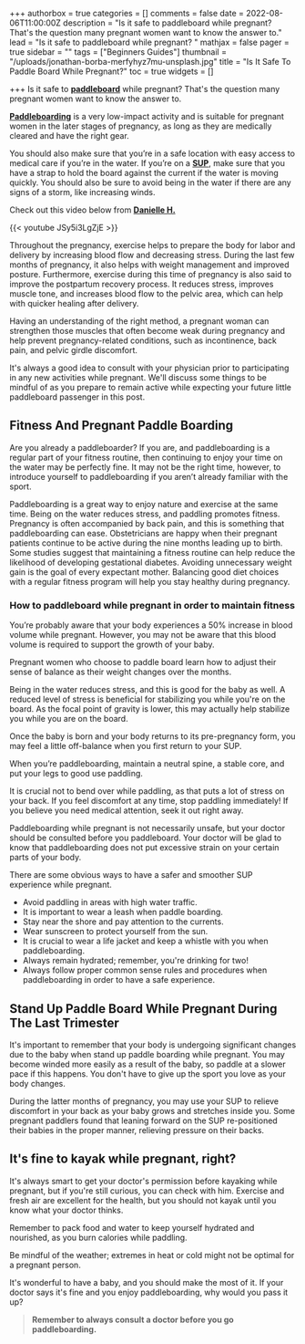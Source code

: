 +++
authorbox = true
categories = []
comments = false
date = 2022-08-06T11:00:00Z
description = "Is it safe to paddleboard while pregnant? That's the question many pregnant women want to know the answer to."
lead = "Is it safe to paddleboard while pregnant? "
mathjax = false
pager = true
sidebar = ""
tags = ["Beginners Guides"]
thumbnail = "/uploads/jonathan-borba-merfyhyz7mu-unsplash.jpg"
title = "Is It Safe To Paddle Board While Pregnant?"
toc = true
widgets = []

+++
Is it safe to [**paddleboard**](https://paddleboardmaster.com) while pregnant? That's the question many pregnant women want to know the answer to.

[**Paddleboarding**](https://paddleboardmaster.com) is a very low-impact activity and is suitable for pregnant women in the later stages of pregnancy, as long as they are medically cleared and have the right gear.

You should also make sure that you’re in a safe location with easy access to medical care if you’re in the water. If you’re on a [**SUP**](https://paddleboardmaster.com), make sure that you have a strap to hold the board against the current if the water is moving quickly. You should also be sure to avoid being in the water if there are any signs of a storm, like increasing winds.

Check out this video below from [**Danielle H.**](https://www.youtube.com/user/mauiagent)

{{< youtube JSy5i3LgZjE >}}

Throughout the pregnancy, exercise helps to prepare the body for labor and delivery by increasing blood flow and decreasing stress. During the last few months of pregnancy, it also helps with weight management and improved posture. Furthermore, exercise during this time of pregnancy is also said to improve the postpartum recovery process. It reduces stress, improves muscle tone, and increases blood flow to the pelvic area, which can help with quicker healing after delivery.

Having an understanding of the right method, a pregnant woman can strengthen those muscles that often become weak during pregnancy and help prevent pregnancy-related conditions, such as incontinence, back pain, and pelvic girdle discomfort.

It's always a good idea to consult with your physician prior to participating in any new activities while pregnant. We'll discuss some things to be mindful of as you prepare to remain active while expecting your future little paddleboard passenger in this post.

## **Fitness And Pregnant Paddle Boarding**

Are you already a paddleboarder? If you are, and paddleboarding is a regular part of your fitness routine, then continuing to enjoy your time on the water may be perfectly fine. It may not be the right time, however, to introduce yourself to paddleboarding if you aren’t already familiar with the sport.

Paddleboarding is a great way to enjoy nature and exercise at the same time. Being on the water reduces stress, and paddling promotes fitness. Pregnancy is often accompanied by back pain, and this is something that paddleboarding can ease. Obstetricians are happy when their pregnant patients continue to be active during the nine months leading up to birth. Some studies suggest that maintaining a fitness routine can help reduce the likelihood of developing gestational diabetes. Avoiding unnecessary weight gain is the goal of every expectant mother. Balancing good diet choices with a regular fitness program will help you stay healthy during pregnancy.

### **How to paddleboard while pregnant in order to maintain fitness**

You’re probably aware that your body experiences a 50% increase in blood volume while pregnant. However, you may not be aware that this blood volume is required to support the growth of your baby.

Pregnant women who choose to paddle board learn how to adjust their sense of balance as their weight changes over the months.

Being in the water reduces stress, and this is good for the baby as well. A reduced level of stress is beneficial for stabilizing you while you're on the board. As the focal point of gravity is lower, this may actually help stabilize you while you are on the board.

Once the baby is born and your body returns to its pre-pregnancy form, you may feel a little off-balance when you first return to your SUP.

When you’re paddleboarding, maintain a neutral spine, a stable core, and put your legs to good use paddling.

It is crucial not to bend over while paddling, as that puts a lot of stress on your back. If you feel discomfort at any time, stop paddling immediately! If you believe you need medical attention, seek it out right away.

Paddleboarding while pregnant is not necessarily unsafe, but your doctor should be consulted before you paddleboard. Your doctor will be glad to know that paddleboarding does not put excessive strain on your certain parts of your body.

There are some obvious ways to have a safer and smoother SUP experience while pregnant.

* Avoid paddling in areas with high water traffic.
* It is important to wear a leash when paddle boarding.
* Stay near the shore and pay attention to the currents.
* Wear sunscreen to protect yourself from the sun.
* It is crucial to wear a life jacket and keep a whistle with you when paddleboarding.
* Always remain hydrated; remember, you're drinking for two!
* Always follow proper common sense rules and procedures when paddleboarding in order to have a safe experience.

## Stand Up Paddle Board While Pregnant During The Last Trimester

It's important to remember that your body is undergoing significant changes due to the baby when stand up paddle boarding while pregnant. You may become winded more easily as a result of the baby, so paddle at a slower pace if this happens. You don't have to give up the sport you love as your body changes.

During the latter months of pregnancy, you may use your SUP to relieve discomfort in your back as your baby grows and stretches inside you. Some pregnant paddlers found that leaning forward on the SUP re-positioned their babies in the proper manner, relieving pressure on their backs.

## It's fine to kayak while pregnant, right?

It's always smart to get your doctor's permission before kayaking while pregnant, but if you're still curious, you can check with him. Exercise and fresh air are excellent for the health, but you should not kayak until you know what your doctor thinks.

Remember to pack food and water to keep yourself hydrated and nourished, as you burn calories while paddling.

Be mindful of the weather; extremes in heat or cold might not be optimal for a pregnant person.

It's wonderful to have a baby, and you should make the most of it. If your doctor says it's fine and you enjoy paddleboarding, why would you pass it up?

> **Remember to always consult a doctor before you go paddleboarding.**